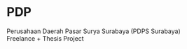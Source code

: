 # PDP
Perusahaan Daerah Pasar Surya Surabaya (PDPS Surabaya) <br />
Freelance + Thesis Project <br />
